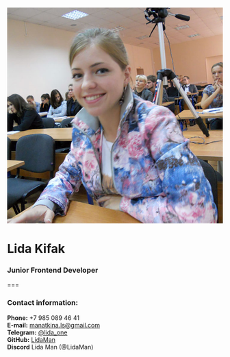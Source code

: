 ![Photo](Lida_Kifak_Photo.jpg)

# Lida Kifak

### Junior Frontend Developer

===

### Contact information:

**Phone:** +7 985 089 46 41  
**E-mail:** manatkina.ls@gmail.com  
**Telegram:** [@lida_one](https://t.me/lida_one)  
**GitHub:** [LidaMan](https://github.com/LidaMan)  
**Discord** Lida Man (@LidaMan)
